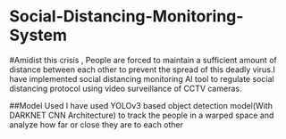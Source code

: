 





# Social-Distancing-Monitoring-System
#Amidist this crisis , People are forced to maintain a sufficient amount of distance between each other to prevent the spread of this deadly virus.I have implemented social distancing monitoring AI tool to regulate social distancing protocol using video surveillance of CCTV cameras.

##Model Used
I have used YOLOv3  based object detection model(With DARKNET CNN Architecture)  to track the people in a warped space and analyze how far or close they are to each other 
